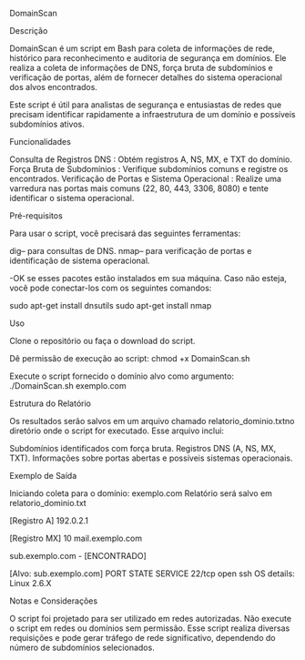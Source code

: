 DomainScan

Descrição

DomainScan é um script em Bash para coleta de informações de rede, histórico para reconhecimento e auditoria de segurança em domínios. 
Ele realiza a coleta de informações de DNS, força bruta de subdomínios e verificação de portas, além de fornecer detalhes do sistema operacional dos alvos encontrados.

Este script é útil para analistas de segurança e entusiastas de redes que precisam identificar rapidamente a infraestrutura de um domínio e possíveis subdomínios ativos.

Funcionalidades

Consulta de Registros DNS : Obtém registros A, NS, MX, e TXT do domínio.
Força Bruta de Subdomínios : Verifique subdomínios comuns e registre os encontrados.
Verificação de Portas e Sistema Operacional : Realize uma varredura nas portas mais comuns (22, 80, 443, 3306, 8080) e tente identificar o sistema operacional.

Pré-requisitos

Para usar o script, você precisará das seguintes ferramentas:

dig– para consultas de DNS.
nmap– para verificação de portas e identificação de sistema operacional.

-OK se esses pacotes estão instalados em sua máquina. Caso não esteja, você pode conectar-los com os seguintes comandos:

sudo apt-get install dnsutils
sudo apt-get install nmap

Uso

Clone o repositório ou faça o download do script.

Dê permissão de execução ao script:
chmod +x DomainScan.sh

Execute o script fornecido o domínio alvo como argumento:
./DomainScan.sh exemplo.com


Estrutura do Relatório

Os resultados serão salvos em um arquivo chamado relatorio_dominio.txtno diretório onde o script for executado. Esse arquivo inclui:

Subdomínios identificados com força bruta.
Registros DNS (A, NS, MX, TXT).
Informações sobre portas abertas e possíveis sistemas operacionais.


Exemplo de Saída

Iniciando coleta para o domínio: exemplo.com
Relatório será salvo em relatorio_dominio.txt

[Registro A]
192.0.2.1

[Registro MX]
10 mail.exemplo.com

sub.exemplo.com - [ENCONTRADO]

[Alvo: sub.exemplo.com]
PORT   STATE SERVICE
22/tcp open  ssh
OS details: Linux 2.6.X

Notas e Considerações

O script foi projetado para ser utilizado em redes autorizadas. Não execute o script em redes ou domínios sem permissão.
Esse script realiza diversas requisições e pode gerar tráfego de rede significativo, dependendo do número de subdomínios selecionados.
